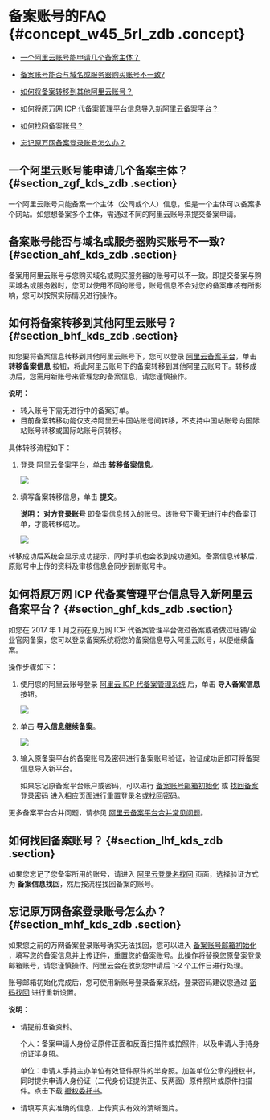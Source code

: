 # 备案账号的FAQ {#concept_w45_5rl_zdb .concept}

-   [一个阿里云账号能申请几个备案主体？](#section_zgf_kds_zdb)

-   [备案账号能否与域名或服务器购买账号不一致?](#section_ahf_kds_zdb)

-   [如何将备案转移到其他阿里云账号？](#section_bhf_kds_zdb)

-   [如何将原万网 ICP 代备案管理平台信息导入新阿里云备案平台？](#section_ghf_kds_zdb)

-   [如何找回备案账号？](#section_lhf_kds_zdb)

-   [忘记原万网备案登录账号怎么办？](#section_mhf_kds_zdb)


## 一个阿里云账号能申请几个备案主体？ {#section_zgf_kds_zdb .section}

一个阿里云账号只能备案一个主体（公司或个人）信息，但是一个主体可以备案多个网站。如您想备案多个主体，需通过不同的阿里云账号来提交备案申请。

## 备案账号能否与域名或服务器购买账号不一致? {#section_ahf_kds_zdb .section}

备案用阿里云账号与您购买域名或购买服务器的账号可以不一致。即提交备案与购买域名或服务器时，您可以使用不同的账号，账号信息不会对您的备案审核有所影响，您可以按照实际情况进行操作。

## 如何将备案转移到其他阿里云账号？ {#section_bhf_kds_zdb .section}

如您要将备案信息转移到其他阿里云账号下，您可以登录 [阿里云备案平台](https://beian.aliyun.com/order/index.htm)，单击 **转移备案信息** 按钮，将此阿里云账号下的备案转移到其他阿里云账号下。转移成功后，您需用新账号来管理您的备案信息，请您谨慎操作。

**说明：** 

-   转入账号下需无进行中的备案订单。
-   目前备案转移功能仅支持阿里云中国站账号间转移，不支持中国站账号向国际站账号转移或国际站账号间转移。

具体转移流程如下：

1.  登录 [阿里云备案平台](https://beian.aliyun.com/)，单击 **转移备案信息**。

    ![](http://static-aliyun-doc.oss-cn-hangzhou.aliyuncs.com/assets/img/14212/15421024475253_zh-CN.jpg)

2.  填写备案转移信息，单击 **提交**。

    **说明：** **对方登录账号** 即备案信息转入的账号。该账号下需无进行中的备案订单，才能转移成功。

    ![](http://static-aliyun-doc.oss-cn-hangzhou.aliyuncs.com/assets/img/14212/15421024475257_zh-CN.jpg)


转移成功后系统会显示成功提示，同时手机也会收到成功通知。备案信息转移后，原账号中上传的资料及审核信息会同步到新账号中。

## 如何将原万网 ICP 代备案管理平台信息导入新阿里云备案平台？ {#section_ghf_kds_zdb .section}

如您在 2017 年 1 月之前在原万网 ICP 代备案管理平台做过备案或者做过旺铺/企业官网备案，您可以登录备案系统将您的备案信息导入阿里云账号，以便继续备案。

操作步骤如下：

1.  使用您的阿里云账号登录 [阿里云 ICP 代备案管理系统](http://beian.aliyun.com/) 后，单击 **导入备案信息** 按钮。

    ![](http://static-aliyun-doc.oss-cn-hangzhou.aliyuncs.com/assets/img/14212/15421024475263_zh-CN.png)

2.  单击 **导入信息继续备案**。

    ![](http://static-aliyun-doc.oss-cn-hangzhou.aliyuncs.com/assets/img/14212/15421024475269_zh-CN.jpg)

3.  输入原备案平台的备案账号及密码进行备案账号验证，验证成功后即可将备案信息导入新平台。

    如果忘记原备案平台账户或密码，可以进行 [备案账号邮箱初始化](https://beian.aliyun.com/account/changeLoginName.htm) 或 [找回备案登录密码](https://beian.aliyun.com/account/find_pwd?spm=a3c00.7621318.a3c20.5.v2Fcab) 进入相应页面进行重置登录名或找回密码。


更多备案平台合并问题，请参见 [阿里云备案平台合并常见问题](cn.zh-CN/常见问题/阿里云备案平台合并.md#)。

## 如何找回备案账号？ {#section_lhf_kds_zdb .section}

如果您忘记了您备案所用的账号，请进入 [阿里云登录名找回](https://account.aliyun.com/find_loginid/findLoginId.htm) 页面，选择验证方式为 **备案信息找回**，然后按流程找回备案的账号。

## 忘记原万网备案登录账号怎么办？ {#section_mhf_kds_zdb .section}

如果您之前的万网备案登录账号确实无法找回，您可以进入 [备案账号邮箱初始化](https://beian.aliyun.com/account/changeLoginName.htm) ，填写您的备案信息并上传证件，重置您的备案账号。此操作将替换您原备案登录邮箱账号，请您谨慎操作。阿里云会在收到您申请后 1-2 个工作日进行处理。

账号邮箱初始化完成后，您可使用新账号登录备案系统，登录密码建议您通过 [密码找回](https://beian.gein.cn/account/find_pwd?spm=a3c00.7621318.a3c20.3.HzSvcU) 进行重新设置。

**说明：** 

-   请提前准备资料。

    个人：备案申请人身份证原件正面和反面扫描件或拍照件，以及申请人手持身份证半身照。

    单位：申请人手持主办单位有效证件原件的半身照。加盖单位公章的授权书，同时提供申请人身份证（二代身份证提供正、反两面）原件照片或原件扫描件。点击下载 [授权委托书](https://beian.gein.cn/account/downloadChangeLoginSqs.do?spm=0.0.0.0.yZztDa&file=downloadChangeLoginSqs.do)。

-   请填写真实准确的信息，上传真实有效的清晰图片。


